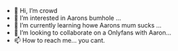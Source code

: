 - 👋 Hi, I’m crowd
- 👀 I’m interested in Aarons bumhole ...
- 🌱 I’m currently learning howe Aarons mum sucks ...
- 💞️ I’m looking to collaborate on a Onlyfans with Aaron...
- 📫 How to reach me... you cant.

